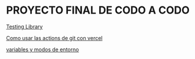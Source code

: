 # PROYECTO FINAL DE CODO A CODO

[Testing Library](https://www.robinwieruch.de/vitest-react-testing-library/)

[Como usar las actions de git con vercel](https://vercel.com/guides/how-can-i-use-github-actions-with-vercel)

[variables y modos de entorno](https://es.vitejs.dev/guide/env-and-mode)